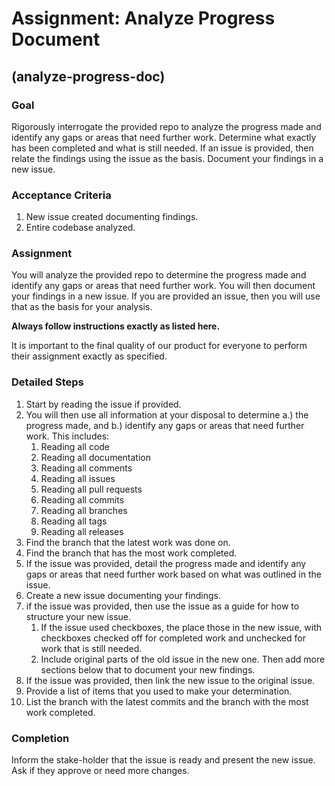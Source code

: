 # Assignment: Analyze Progress Document

## (analyze-progress-doc)

### Goal

Rigorously interrogate the provided repo to analyze the progress made and identify any gaps or areas that need further work. Determine what exactly has been completed and what is still needed. If an issue is provided, then relate the findings using the issue as the basis. Document your findings in a new issue.

### Acceptance Criteria

1. New issue created documenting findings.
1. Entire codebase analyzed.

### Assignment

You will analyze the provided repo to determine the progress made and identify any gaps or areas that need further work. You will then document your findings in a new issue. If you are provided an issue, then you will use that as the basis for your analysis.

**Always follow instructions exactly as listed here.**

It is important to the final quality of our product for everyone to perform their assignment exactly as specified.

### Detailed Steps

1. Start by reading the issue if provided.
2. You will then use all information at your disposal to determine a.) the progress made, and b.) identify any gaps or areas that need further work. This includes:
    1. Reading all code
    1. Reading all documentation
    1. Reading all comments
    1. Reading all issues
    1. Reading all pull requests
    1. Reading all commits
    1. Reading all branches
    1. Reading all tags
    1. Reading all releases
3. Find the branch that the latest work was done on.
4. Find the branch that has the most work completed.
5. If the issue was provided, detail the progress made and identify any gaps or areas that need further work based on what was outlined in the issue.
6. Create a new issue documenting your findings.
7. if the issue was provided, then use the issue as a guide for how to structure your new issue.
   1. If the issue used checkboxes, the place those in the new issue, with checkboxes checked off for completed work and unchecked for work that is still needed.
   2. Include original parts of the old issue in the new one. Then add more sections below that to document your new findings.
8. If the issue was provided, then link the new issue to the original issue.
9. Provide a list of items that you used to make your determination.
10. List the branch with the latest commits and the branch with the most work completed.


### Completion

Inform the stake-holder that the issue is ready and present the new issue. Ask if they approve or need more changes.
